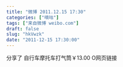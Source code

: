 ```yaml
---
title: "微博 2011.12.15 17:30"
categories: ["嘀咕"]
tags: ["来自微博 weibo.com"]
draft: false
slug: "hkVwzk"
date: "2011-12-15 17:30:00"
---
```


<p>分享了  自行车摩托车打气筒￥13.00 O网页链接 ​​​​</p>
